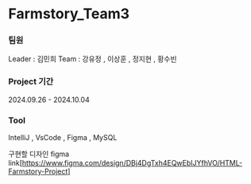 # Farmstory_Team3

### 팀원
Leader : 김민희
Team : 강유정 , 이상훈 , 정지현 , 황수빈

### Project 기간  
2024.09.26  -  2024.10.04

### Tool
IntelliJ , VsCode ,  Figma ,  MySQL

구현할 디자인 
figma link[https://www.figma.com/design/DBj4DgTxh4EQwEbIJYfhVO/HTML-Farmstory-Project]
